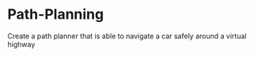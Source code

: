 # Path-Planning
Create a path planner that is able to navigate a car safely around a virtual highway 
